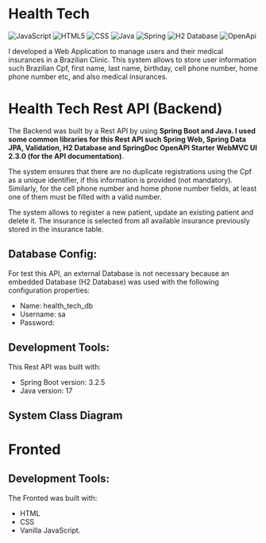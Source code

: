 # Health Tech
![JavaScript](https://img.shields.io/badge/JavaScript-F7DF1E?style=for-the-badge&logo=javascript&logoColor=black) ![HTML5](https://img.shields.io/badge/HTML5-E34F26?style=for-the-badge&logo=html5&logoColor=white) ![CSS](https://img.shields.io/badge/CSS-1572B6?style=for-the-badge&logo=css3&logoColor=white) ![Java](https://img.shields.io/badge/Java-ED8B00?style=for-the-badge&logo=openjdk&logoColor=white) ![Spring](https://img.shields.io/badge/Spring-6DB33F?style=for-the-badge&logo=Spring&logoColor=white)  ![H2 Database](https://img.shields.io/badge/H2%20Database-018bff?style=for-the-badge&logoColor=white) ![OpenApi](https://img.shields.io/badge/Docs-OpenAPI-success?style=for-the-badge&logo=swagger)


I developed a Web Application to manage users and their medical insurances in a Brazilian Clinic. 
This system allows to store user information such Brazilian Cpf, first name, last name, birthday, cell phone number, home phone number etc, and also medical insurances.




# Health Tech Rest API (Backend)
The Backend was built by a Rest API by using **Spring Boot and Java. I used some common libraries for this Rest API such Spring Web, Spring Data JPA, Validation, H2 Database and SpringDoc OpenAPI Starter WebMVC UI 2.3.0 (for the API documentation)**.

The system ensures that there are no duplicate registrations using the Cpf as a unique identifier, if this information is provided (not mandatory). Similarly, for the cell phone number and home phone number fields, at least one of them must be filled with a valid number.

The system allows to register a new patient, update an existing patient and delete it. The insurance is selected from all available insurance previously stored in the insurance table.


## Database Config: 
For test this API, an external Database is not necessary because an embedded Database (H2 Database) was used with the following configuration properties:

- Name: health_tech_db
- Username: sa
- Password:

## Development Tools:
This Rest API was built with:

- Spring Boot version: 3.2.5
- Java version: 17

## System Class Diagram


# Fronted

## Development Tools:
The Fronted was built with:
- HTML
- CSS
- Vanilla JavaScript.


